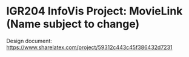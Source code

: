 # IGR204 InfoVis Project: MovieLink (Name subject to change)

Design document: https://www.sharelatex.com/project/59312c443c45f386432d7231
